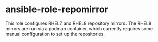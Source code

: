 # ansible-role-repomirror

This role configures RHEL7 and RHEL8 repository mirrors. The RHEL8
mirrors are run via a podman container, which currently requires some
manual configuration to set up the repositories.
